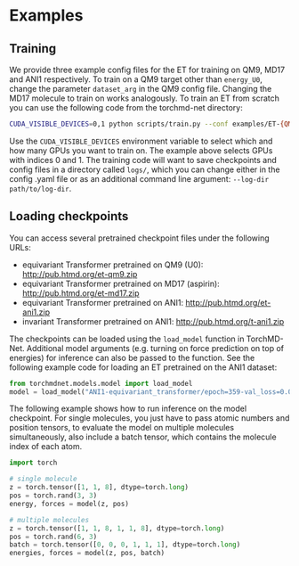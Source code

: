 # Examples

## Training
We provide three example config files for the ET for training on QM9, MD17 and ANI1 respectively. To train on a QM9 target other than `energy_U0`, change the parameter `dataset_arg` in the QM9 config file. Changing the MD17 molecule to train on works analogously. To train an ET from scratch you can use the following code from the torchmd-net directory:
```bash
CUDA_VISIBLE_DEVICES=0,1 python scripts/train.py --conf examples/ET-{QM9,MD17,ANI1}.yaml
```
Use the `CUDA_VISIBLE_DEVICES` environment variable to select which and how many GPUs you want to train on. The example above selects GPUs with indices 0 and 1. The training code will want to save checkpoints and config files in a directory called `logs/`, which you can change either in the config .yaml file or as an additional command line argument: `--log-dir path/to/log-dir`.

## Loading checkpoints
You can access several pretrained checkpoint files under the following URLs:
- equivariant Transformer pretrained on QM9 (U0): http://pub.htmd.org/et-qm9.zip
- equivariant Transformer pretrained on MD17 (aspirin): http://pub.htmd.org/et-md17.zip
- equivariant Transformer pretrained on ANI1: http://pub.htmd.org/et-ani1.zip
- invariant Transformer pretrained on ANI1: http://pub.htmd.org/t-ani1.zip

The checkpoints can be loaded using the `load_model` function in TorchMD-Net. Additional model arguments (e.g. turning on force prediction on top of energies) for inference can also be passed to the function. See the following example code for loading an ET pretrained on the ANI1 dataset:
```python
from torchmdnet.models.model import load_model
model = load_model("ANI1-equivariant_transformer/epoch=359-val_loss=0.0004-test_loss=0.0120.ckpt ", derivative=True)
```
The following example shows how to run inference on the model checkpoint. For single molecules, you just have to pass atomic numbers and position tensors, to evaluate the model on multiple molecules simultaneously, also include a batch tensor, which contains the molecule index of each atom.
```python
import torch

# single molecule
z = torch.tensor([1, 1, 8], dtype=torch.long)
pos = torch.rand(3, 3)
energy, forces = model(z, pos)

# multiple molecules
z = torch.tensor([1, 1, 8, 1, 1, 8], dtype=torch.long)
pos = torch.rand(6, 3)
batch = torch.tensor([0, 0, 0, 1, 1, 1], dtype=torch.long)
energies, forces = model(z, pos, batch)
```
